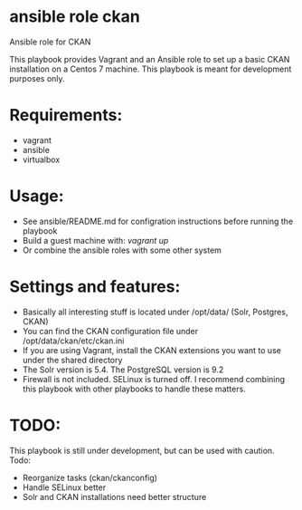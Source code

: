 # ansible role ckan
Ansible role for CKAN

This playbook provides Vagrant and an Ansible role to set up a basic CKAN installation on a Centos 7 machine. This playbook is meant for development purposes only.

# Requirements:

* vagrant
* ansible
* virtualbox

# Usage:

* See ansible/README.md for configration instructions before running the playbook 
* Build a guest machine with: *vagrant up*
* Or combine the ansible roles with some other system

# Settings and features:

* Basically all interesting stuff is located under /opt/data/ (Solr, Postgres, CKAN)
* You can find the CKAN configuration file under /opt/data/ckan/etc/ckan.ini
* If you are using Vagrant, install the CKAN extensions you want to use under the shared directory
* The Solr version is 5.4. The PostgreSQL version is 9.2
* Firewall is not included. SELinux is turned off. I recommend combining this playbook with other playbooks to handle these matters.

# TODO:

This playbook is still under development, but can be used with caution. Todo:

* Reorganize tasks (ckan/ckanconfig)
* Handle SELinux better
* Solr and CKAN installations need better structure

